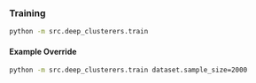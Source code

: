 



### Training 

```bash
python -m src.deep_clusterers.train
```


#### Example Override
```bash
python -m src.deep_clusterers.train dataset.sample_size=2000
```